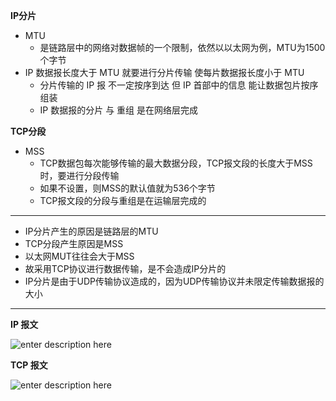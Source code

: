 **IP分片**

* MTU
	* 是链路层中的网络对数据帧的一个限制，依然以以太网为例，MTU为1500个字节
* IP 数据报长度大于 MTU 就要进行分片传输 使每片数据报长度小于 MTU
	* 分片传输的 IP 报 不一定按序到达 但 IP 首部中的信息 能让数据包片按序组装
	* IP 数据报的分片 与 重组 是在网络层完成



**TCP分段**

* MSS
	* TCP数据包每次能够传输的最大数据分段，TCP报文段的长度大于MSS时，要进行分段传输 
	* 如果不设置，则MSS的默认值就为536个字节
	* TCP报文段的分段与重组是在运输层完成的


****

* IP分片产生的原因是链路层的MTU
* TCP分段产生原因是MSS
* 以太网MUT往往会大于MSS
* 故采用TCP协议进行数据传输，是不会造成IP分片的
* IP分片是由于UDP传输协议造成的，因为UDP传输协议并未限定传输数据报的大小

****

**IP 报文**

![enter description here](https://img.wsmpage.cn/learning/2019-9-29/1569765324212.png)

**TCP 报文**

![enter description here](https://img.wsmpage.cn/learning/2019-9-29/1569765403535.png)

